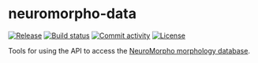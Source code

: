 # neuromorpho-data

[![Release](https://img.shields.io/github/v/release/kpeez/neuromorpho-data)](https://img.shields.io/github/v/release/kpeez/neuromorpho-data)
[![Build status](https://img.shields.io/github/workflow/status/kpeez/neuromorpho-data/merge-to-main)](https://img.shields.io/github/workflow/status/kpeez/neuromorpho-data/merge-to-main)
[![Commit activity](https://img.shields.io/github/commit-activity/m/kpeez/neuromorpho-data)](https://img.shields.io/github/commit-activity/m/kpeez/neuromorpho-data)
[![License](https://img.shields.io/github/license/kpeez/neuromorpho-data)](https://img.shields.io/github/license/kpeez/neuromorpho-data)

Tools for using the API to access the [NeuroMorpho morphology database](https://neuromorpho.org/).
